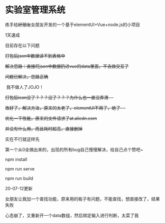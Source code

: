 # 实验室管理系统

练手给~~好朋友~~女朋友开发的一个基于elementUI+Vue+node.js的小项目

1天速成

目前存在以下问题

~~打包后json中数据读不到表格中~~

~~解决思路：直接将json中数据扔进vue的data里面，不去做交互了~~

~~问题已解决，思路正确~~

​						我不做人了JOJO！

~~打包后icon没了？？？没了？？？为什么也一直没弄清- -~~

~~改好了，解决方法，原来的太老了，elementUI不用了，绝了- -~~

~~优化一下性能，原来的文件请求了at.alicdn.com~~

~~并没有什么用，而且耗时超高，直接删掉~~

实在不行就这样先

第一个从0全搞出来的，出现的所有bug自己慢慢解决，给自己点个赞吧~

npm install

npm run serve

npm run build





20-07-12更新

女朋友让我加一个查找功能，原来用的板子有问题，不能查找，想直接改了，结果失败

心态崩了，又重新开一个data数组，然后绑定输入进行判断，太菜了我

